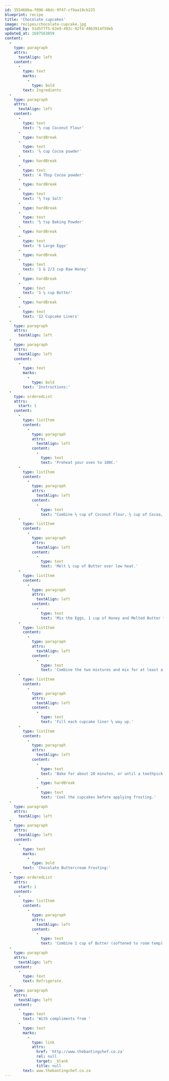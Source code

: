 ```yaml
---
id: 355468ba-f096-48dc-9f47-cf9aa18cb225
blueprint: recipe
title: 'Chocolate cupcakes'
image: recipes/chocolate-cupcake.jpg
updated_by: 51d5f7f5-63e9-492c-92f4-4863914f59eb
updated_at: 1697563859
content:
  -
    type: paragraph
    attrs:
      textAlign: left
    content:
      -
        type: text
        marks:
          -
            type: bold
        text: Ingredients
  -
    type: paragraph
    attrs:
      textAlign: left
    content:
      -
        type: text
        text: '½ cup Coconut Flour'
      -
        type: hardBreak
      -
        type: text
        text: '½ cup Cocoa powder'
      -
        type: hardBreak
      -
        type: text
        text: '4 Tbsp Cocoa powder'
      -
        type: hardBreak
      -
        type: text
        text: '½ tsp Salt'
      -
        type: hardBreak
      -
        type: text
        text: '½ tsp Baking Powder'
      -
        type: hardBreak
      -
        type: text
        text: '6 Large Eggs'
      -
        type: hardBreak
      -
        type: text
        text: '1 & 2/3 cup Raw Honey'
      -
        type: hardBreak
      -
        type: text
        text: '1 ¼ cup Butter'
      -
        type: hardBreak
      -
        type: text
        text: '12 Cupcake Liners'
  -
    type: paragraph
    attrs:
      textAlign: left
  -
    type: paragraph
    attrs:
      textAlign: left
    content:
      -
        type: text
        marks:
          -
            type: bold
        text: 'Instructions:'
  -
    type: orderedList
    attrs:
      start: 1
    content:
      -
        type: listItem
        content:
          -
            type: paragraph
            attrs:
              textAlign: left
            content:
              -
                type: text
                text: 'Preheat your oven to 180C.'
      -
        type: listItem
        content:
          -
            type: paragraph
            attrs:
              textAlign: left
            content:
              -
                type: text
                text: "Combine ½ cup of Coconut Flour, ½ cup of Cocoa, ½ tsp of\_ Salt, ½ tsp of Baking Powder and mix well."
      -
        type: listItem
        content:
          -
            type: paragraph
            attrs:
              textAlign: left
            content:
              -
                type: text
                text: 'Melt ¼ cup of Butter over low heat.'
      -
        type: listItem
        content:
          -
            type: paragraph
            attrs:
              textAlign: left
            content:
              -
                type: text
                text: 'Mix the Eggs, 1 cup of Honey and Melted Butter together.'
      -
        type: listItem
        content:
          -
            type: paragraph
            attrs:
              textAlign: left
            content:
              -
                type: text
                text: 'Combine the two mixtures and mix for at least a minute or more, until smooth without clumps (coconut flour expands as it takes in moisture, so it is good to give it a little time).'
      -
        type: listItem
        content:
          -
            type: paragraph
            attrs:
              textAlign: left
            content:
              -
                type: text
                text: 'Fill each cupcake liner ½ way up.'
      -
        type: listItem
        content:
          -
            type: paragraph
            attrs:
              textAlign: left
            content:
              -
                type: text
                text: 'Bake for about 20 minutes, or until a toothpick inserted comes out clean.'
              -
                type: hardBreak
              -
                type: text
                text: 'Cool the cupcakes before applying frosting.'
  -
    type: paragraph
    attrs:
      textAlign: left
  -
    type: paragraph
    attrs:
      textAlign: left
    content:
      -
        type: text
        marks:
          -
            type: bold
        text: 'Chocolate Buttercream Frosting:'
  -
    type: orderedList
    attrs:
      start: 1
    content:
      -
        type: listItem
        content:
          -
            type: paragraph
            attrs:
              textAlign: left
            content:
              -
                type: text
                text: 'Combine 1 cup of Butter (softened to room temp), 2/3 cup of Honey and 4 Tbs of Cocoa in a mixer and blend until smooth and pliable enough to go into a pastry bag for piping.'
  -
    type: paragraph
    attrs:
      textAlign: left
    content:
      -
        type: text
        text: Refrigerate.
  -
    type: paragraph
    attrs:
      textAlign: left
    content:
      -
        type: text
        text: 'With compliments from '
      -
        type: text
        marks:
          -
            type: link
            attrs:
              href: 'http://www.thebantingchef.co.za'
              rel: null
              target: _blank
              title: null
        text: www.thebantingchef.co.za
---
```

